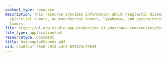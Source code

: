```yaml
---
content_type: resource
description: This resource provides information about neoplastic diseases of the stomach,
  epithelial tumors, neuroendocrine tumors, lymphomas, and gastrointestinal stromal
  tumors.
file: https://ol-ocw-studio-app-production.s3.amazonaws.com/courses/hst-121-gastroenterology-fall-2005/cba0faaf95e6c913c4c9094523c79039_hstneopla05opens.pdf
file_type: application/pdf
resourcetype: Document
title: hstneopla05opens.pdf
uid: cba0faaf-95e6-c913-c4c9-094523c79039
---
```

